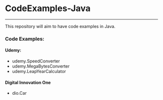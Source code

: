 # CodeExamples-Java
---

This repository will aim to have code examples in Java.

### Code Examples:

#### Udemy:
- udemy.SpeedConverter
- udemy.MegaBytesConverter
- udemy.LeapYearCalculator

#### Digital Innovation One
- dio.Car
